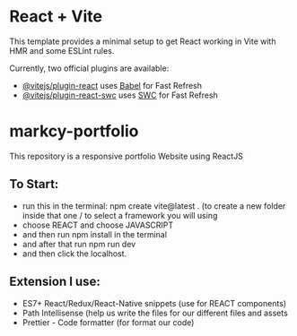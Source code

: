 # React + Vite

This template provides a minimal setup to get React working in Vite with HMR and some ESLint rules.

Currently, two official plugins are available:

- [@vitejs/plugin-react](https://github.com/vitejs/vite-plugin-react/blob/main/packages/plugin-react/README.md) uses [Babel](https://babeljs.io/) for Fast Refresh
- [@vitejs/plugin-react-swc](https://github.com/vitejs/vite-plugin-react-swc) uses [SWC](https://swc.rs/) for Fast Refresh

# markcy-portfolio
This repository is a responsive portfolio Website using ReactJS 

## To Start:
- run this in the terminal: npm create vite@latest . (to create a new folder inside that one / to select a framework you will using
- choose REACT and choose JAVASCRIPT
- and then run npm install in the terminal 
- and after that run npm run dev
- and then click the localhost.

## Extension I use:
- ES7+ React/Redux/React-Native snippets (use for REACT components)
- Path Intellisense (help us write the files for our different files and assets
- Prettier - Code formatter (for format our code)
